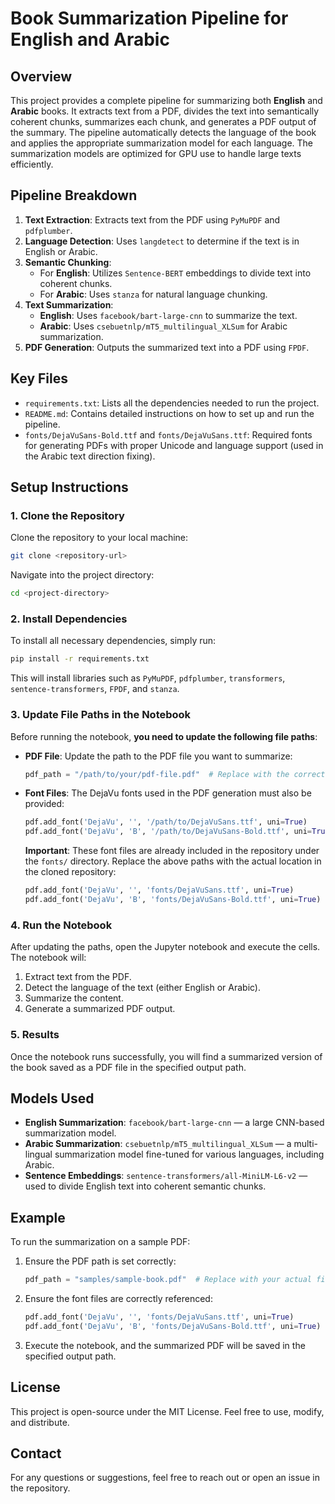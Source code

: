 
# Book Summarization Pipeline for English and Arabic

## Overview

This project provides a complete pipeline for summarizing both **English** and **Arabic** books. It extracts text from a PDF, divides the text into semantically coherent chunks, summarizes each chunk, and generates a PDF output of the summary. The pipeline automatically detects the language of the book and applies the appropriate summarization model for each language. The summarization models are optimized for GPU use to handle large texts efficiently.

## Pipeline Breakdown

1. **Text Extraction**: Extracts text from the PDF using `PyMuPDF` and `pdfplumber`.
2. **Language Detection**: Uses `langdetect` to determine if the text is in English or Arabic.
3. **Semantic Chunking**:
   - For **English**: Utilizes `Sentence-BERT` embeddings to divide text into coherent chunks.
   - For **Arabic**: Uses `stanza` for natural language chunking.
4. **Text Summarization**:
   - **English**: Uses `facebook/bart-large-cnn` to summarize the text.
   - **Arabic**: Uses `csebuetnlp/mT5_multilingual_XLSum` for Arabic summarization.
5. **PDF Generation**: Outputs the summarized text into a PDF using `FPDF`.

## Key Files

- `requirements.txt`: Lists all the dependencies needed to run the project.
- `README.md`: Contains detailed instructions on how to set up and run the pipeline.
- `fonts/DejaVuSans-Bold.ttf` and `fonts/DejaVuSans.ttf`: Required fonts for generating PDFs with proper Unicode and language support (used in the Arabic text direction fixing).
  
## Setup Instructions

### 1. Clone the Repository

Clone the repository to your local machine:

```bash
git clone <repository-url>
```

Navigate into the project directory:

```bash
cd <project-directory>
```

### 2. Install Dependencies

To install all necessary dependencies, simply run:

```bash
pip install -r requirements.txt
```

This will install libraries such as `PyMuPDF`, `pdfplumber`, `transformers`, `sentence-transformers`, `FPDF`, and `stanza`.

### 3. Update File Paths in the Notebook

Before running the notebook, **you need to update the following file paths**:

- **PDF File**: Update the path to the PDF file you want to summarize:
  
  ```python
  pdf_path = "/path/to/your/pdf-file.pdf"  # Replace with the correct PDF path
  ```

- **Font Files**: The DejaVu fonts used in the PDF generation must also be provided:
  
  ```python
  pdf.add_font('DejaVu', '', '/path/to/DejaVuSans.ttf', uni=True)
  pdf.add_font('DejaVu', 'B', '/path/to/DejaVuSans-Bold.ttf', uni=True)
  ```

  **Important**: These font files are already included in the repository under the `fonts/` directory. Replace the above paths with the actual location in the cloned repository:
  
  ```python
  pdf.add_font('DejaVu', '', 'fonts/DejaVuSans.ttf', uni=True)
  pdf.add_font('DejaVu', 'B', 'fonts/DejaVuSans-Bold.ttf', uni=True)
  ```

### 4. Run the Notebook

After updating the paths, open the Jupyter notebook and execute the cells. The notebook will:

1. Extract text from the PDF.
2. Detect the language of the text (either English or Arabic).
3. Summarize the content.
4. Generate a summarized PDF output.

### 5. Results

Once the notebook runs successfully, you will find a summarized version of the book saved as a PDF file in the specified output path.

## Models Used

- **English Summarization**: `facebook/bart-large-cnn` — a large CNN-based summarization model.
- **Arabic Summarization**: `csebuetnlp/mT5_multilingual_XLSum` — a multi-lingual summarization model fine-tuned for various languages, including Arabic.
- **Sentence Embeddings**: `sentence-transformers/all-MiniLM-L6-v2` — used to divide English text into coherent semantic chunks.

## Example

To run the summarization on a sample PDF:

1. Ensure the PDF path is set correctly:

   ```python
   pdf_path = "samples/sample-book.pdf"  # Replace with your actual file
   ```

2. Ensure the font files are correctly referenced:

   ```python
   pdf.add_font('DejaVu', '', 'fonts/DejaVuSans.ttf', uni=True)
   pdf.add_font('DejaVu', 'B', 'fonts/DejaVuSans-Bold.ttf', uni=True)
   ```

3. Execute the notebook, and the summarized PDF will be saved in the specified output path.

## License

This project is open-source under the MIT License. Feel free to use, modify, and distribute.

## Contact

For any questions or suggestions, feel free to reach out or open an issue in the repository.
